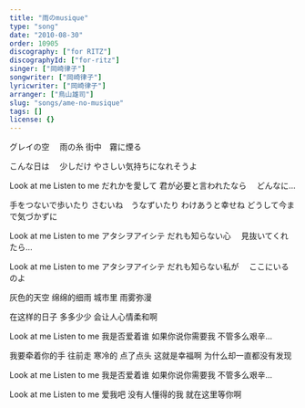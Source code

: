 ```yaml
---
title: "雨のmusique"
type: "song"
date: "2010-08-30"
order: 10905
discography: ["for RITZ"]
discographyId: ["for-ritz"]
singer: ["岡崎律子"]
songwriter: ["岡崎律子"]
lyricwriter: ["岡崎律子"]
arranger: ["鳥山雄司"]
slug: "songs/ame-no-musique"
tags: []
license: {}
---
```


グレイの空　
雨の糸 
街中　霧に煙る 

こんな日は　
少しだけ 
やさしい気持ちになれそうよ 

Look at me Listen to me
だれかを愛して 
君が必要と言われたなら　
どんなに… 

手をつないで歩いたり 
さむいね　うなずいたり
わけあうと幸せね 
どうして今まで気づかずに 

Look at me Listen to me 
アタシヲアイシテ
だれも知らない心　
見抜いてくれたら… 

Look at me Listen to me 
アタシヲアイシテ 
だれも知らない私が　
ここにいるのよ 

灰色的天空
绵绵的细雨 
城市里 雨雾弥漫 

在这样的日子 
多多少少 
会让人心情柔和啊 

Look at me Listen to me 
我是否爱着谁 
如果你说你需要我 
不管多么艰辛… 

我要牵着你的手 往前走 
寒冷的 点了点头
这就是幸福啊 
为什么却一直都没有发现 

Look at me Listen to me 
我是否爱着谁 
如果你说你需要我 
不管多么艰辛… 

Look at me Listen to me 
爱我吧 
没有人懂得的我 
就在这里等你啊

